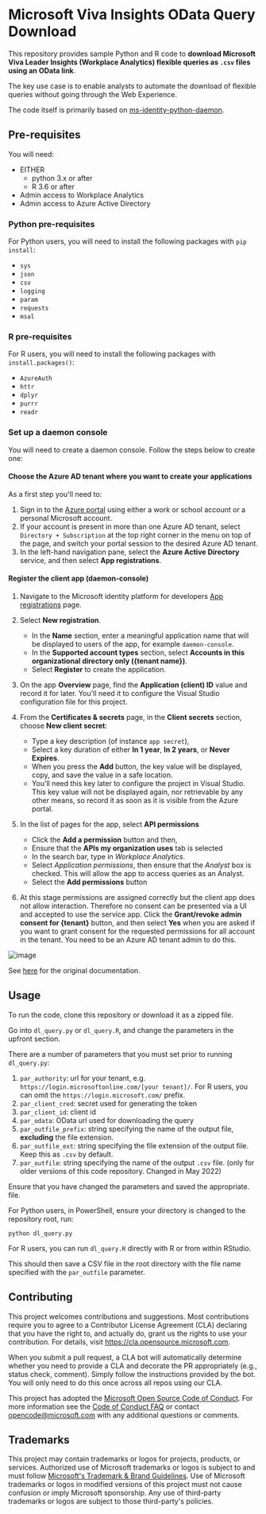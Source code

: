 # Microsoft Viva Insights OData Query Download

This repository provides sample Python and R code to **download Microsoft Viva Leader Insights (Workplace Analytics) flexible queries as `.csv` files using an OData link**. 

The key use case is to enable analysts to automate the download of flexible queries without going through the Web Experience. 

The code itself is primarily based on [ms-identity-python-daemon](https://github.com/Azure-Samples/ms-identity-python-daemon). 

## Pre-requisites

You will need:
- EITHER 
  - python 3.x or after 
  - R 3.6 or after
- Admin access to Workplace Analytics
- Admin access to Azure Active Directory 

### Python pre-requisites

For Python users, you will need to install the following packages with `pip install`:
- `sys`
- `json`
- `csv`
- `logging`
- `param`
- `requests`
- `msal`

### R pre-requisites

For R users, you will need to install the following packages with `install.packages()`:
- `AzureAuth`
- `httr`
- `dplyr`
- `purrr`
- `readr`


### Set up a daemon console

You will need to create a daemon console. Follow the steps below to create one:

#### Choose the Azure AD tenant where you want to create your applications

As a first step you'll need to:

1. Sign in to the [Azure portal](https://portal.azure.com) using either a work or school account or a personal Microsoft account.
1. If your account is present in more than one Azure AD tenant, select `Directory + Subscription` at the top right corner in the menu on top of the page, and switch your portal session to the desired Azure AD tenant.
1. In the left-hand navigation pane, select the **Azure Active Directory** service, and then select **App registrations**.

#### Register the client app (daemon-console)

1. Navigate to the Microsoft identity platform for developers [App registrations](https://go.microsoft.com/fwlink/?linkid=2083908) page.
1. Select **New registration**.
   - In the **Name** section, enter a meaningful application name that will be displayed to users of the app, for example `daemon-console`.
   - In the **Supported account types** section, select **Accounts in this organizational directory only ({tenant name})**.
   - Select **Register** to create the application.
1. On the app **Overview** page, find the **Application (client) ID** value and record it for later. You'll need it to configure the Visual Studio configuration file for this project.
1. From the **Certificates & secrets** page, in the **Client secrets** section, choose **New client secret**:

   - Type a key description (of instance `app secret`),
   - Select a key duration of either **In 1 year**, **In 2 years**, or **Never Expires**.
   - When you press the **Add** button, the key value will be displayed, copy, and save the value in a safe location.
   - You'll need this key later to configure the project in Visual Studio. This key value will not be displayed again, nor retrievable by any other means,
     so record it as soon as it is visible from the Azure portal.
1. In the list of pages for the app, select **API permissions**
   - Click the **Add a permission** button and then,
   - Ensure that the **APIs my organization uses** tab is selected
   - In the search bar, type in *Workplace Analytics*.
   - Select *Application permissions*, then ensure that the *Analyst* box is checked. This will allow the app to access queries as an Analyst. 
   - Select the **Add permissions** button

1. At this stage permissions are assigned correctly but the client app does not allow interaction.
   Therefore no consent can be presented via a UI and accepted to use the service app.
   Click the **Grant/revoke admin consent for {tenant}** button, and then select **Yes** when you are asked if you want to grant consent for the
   requested permissions for all account in the tenant.
   You need to be an Azure AD tenant admin to do this.
   
![image](https://user-images.githubusercontent.com/17925865/136525995-cc2a357e-8e73-4dac-aea6-c70fa44233a7.png)

See [here](https://github.com/Azure-Samples/ms-identity-python-daemon/tree/master/1-Call-MsGraph-WithSecret) for the original documentation. 

## Usage

To run the code, clone this repository or download it as a zipped file. 

Go into `dl_query.py` or `dl_query.R`, and change the parameters in the upfront section.

There are a number of parameters that you must set prior to running `dl_query.py`:
1. `par_authority`: url for your tenant, e.g. `https://login.microsoftonline.com/[your tenant]/`. For R users, you can omit the `https://login.microsoft.com/` prefix.
1. `par_client_cred`: secret used for generating the token
1. `par_client_id`: client id
1. `par_odata`: OData url used for downloading the query
1. `par_outfile_prefix`: string specifying the name of the output file, **excluding** the file extension.  
1. `par_outfile_ext`: string specifying the file extension of the output file. Keep this as `.csv` by default.  
1. `par_outfile`: string specifying the name of the output `.csv` file. (only for older versions of this code repository. Changed in May 2022)

Ensure that you have changed the parameters and saved the appropriate. file. 

For Python users, in PowerShell, ensure your directory is changed to the repository root, run: 
```
python dl_query.py
```

For R users, you can run `dl_query.R` directly with R or from within RStudio.

This should then save a CSV file in the root directory with the file name specified with the `par_outfile` parameter.

## Contributing

This project welcomes contributions and suggestions.  Most contributions require you to agree to a
Contributor License Agreement (CLA) declaring that you have the right to, and actually do, grant us
the rights to use your contribution. For details, visit https://cla.opensource.microsoft.com.

When you submit a pull request, a CLA bot will automatically determine whether you need to provide
a CLA and decorate the PR appropriately (e.g., status check, comment). Simply follow the instructions
provided by the bot. You will only need to do this once across all repos using our CLA.

This project has adopted the [Microsoft Open Source Code of Conduct](https://opensource.microsoft.com/codeofconduct/).
For more information see the [Code of Conduct FAQ](https://opensource.microsoft.com/codeofconduct/faq/) or
contact [opencode@microsoft.com](mailto:opencode@microsoft.com) with any additional questions or comments.

## Trademarks

This project may contain trademarks or logos for projects, products, or services. Authorized use of Microsoft 
trademarks or logos is subject to and must follow 
[Microsoft's Trademark & Brand Guidelines](https://www.microsoft.com/en-us/legal/intellectualproperty/trademarks/usage/general).
Use of Microsoft trademarks or logos in modified versions of this project must not cause confusion or imply Microsoft sponsorship.
Any use of third-party trademarks or logos are subject to those third-party's policies.
